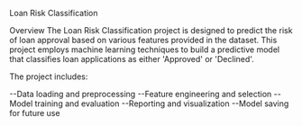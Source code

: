 Loan Risk Classification

Overview
The Loan Risk Classification project is designed to predict the risk of loan approval based on various features provided in the dataset. 
This project employs machine learning techniques to build a predictive model that classifies loan applications as either 'Approved' or 'Declined'.

The project includes:

--Data loading and preprocessing
--Feature engineering and selection
--Model training and evaluation
--Reporting and visualization
--Model saving for future use
